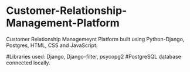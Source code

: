 # Customer-Relationship-Management-Platform
Customer Relationship Managemeynt Platform built using Python-Django, Postgres, HTML, CSS and JavaScript.


#Libraries used: Django, Django-filter, psycopg2
#PostgreSQL database connected locally. 
